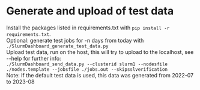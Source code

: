 # Generate and upload of test data  
Install the packages listed in requirements.txt with `pip install -r requirements.txt`.  
Optional: generate test jobs for -n days from today with `./SlurmDashboard_generate_test_data.py`  
Upload test data, run on the host, this will try to upload to the localhost, see --help for further info:  
`./SlurmDashboard_send_data.py --clusterid slurm1 --nodesfile ./nodes.template --jobsfile ./jobs.out --skipsslverification`  
Note: If the default test data is used, this data was generated from 2022-07 to 2023-08  
